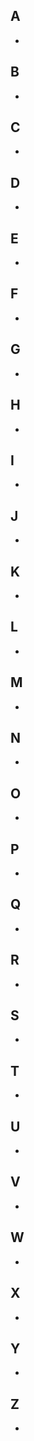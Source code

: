 ## A
-
## B
- 
## C
-
## D
-
## E
-
## F
- 
## G
-
## H
-
## I
-
## J
- 
## K
-
## L
-
## M
-
## N
- 
## O
-
## P
-
## Q
-
## R
- 
## S
-
## T
-
## U
-
## V
- 
## W
-
## X
-
## Y
-
## Z
-
